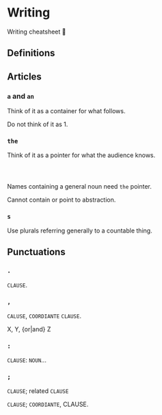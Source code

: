 # Writing

Writing cheatsheet 📃

## Definitions

## Articles

### `a` and `an`

Think of it as a container for what follows.

Do not think of it as 1.

### `the`

Think of it as a pointer for what the audience knows.

### ` `

Names containing a general noun need `the` pointer.

Cannot contain or point to abstraction.

### `s`

Use plurals referring generally to a countable thing.

## Punctuations

### `.`

`CLAUSE`.

### `,`

`CALUSE`, `COORDIANTE` `CLAUSE`.

X, Y, {or|and} Z

### `:`

`CLAUSE`: `NOUN`...

### `;`

`CLAUSE`; related `CLAUSE`

`CLAUSE`; `COORDIANTE`, CLAUSE.
